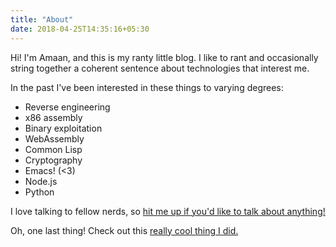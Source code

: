 ```yaml
---
title: "About"
date: 2018-04-25T14:35:16+05:30
---
```


Hi! I'm Amaan, and this is my ranty little blog. I like to rant and occasionally
string together a coherent sentence about technologies that interest me.

In the past I've been interested in these things to varying degrees:

- Reverse engineering
- x86 assembly
- Binary exploitation
- WebAssembly
- Common Lisp
- Cryptography
- Emacs! (<3)
- Node.js
- Python

I love talking to fellow nerds, so [hit me up if you'd like to talk about
anything!](https://twitter.com/AmaanC)

Oh, one last thing! Check out this [really cool thing I did.](https://g.whatthedude.com/game)
